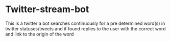 # Twitter-stream-bot
This is a twitter a bot searches continuously for a pre determined word(s) in twitter statuses/tweets and if found replies to the user with the correct word and link to the origin of the word
